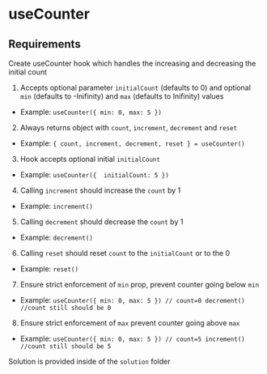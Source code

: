 # useCounter

## Requirements
Create useCounter hook which handles the increasing and decreasing the initial count

1. Accepts optional parameter `initialCount` (defaults to 0) and optional `min` (defaults to -Inifinity) and `max` (defaults to Inifinity) values

- Example: `useCounter({ min: 0, max: 5 })`

2. Always returns object with `count`, `increment`, `decrement` and `reset`

- Example: `{ count, increment, decrement, reset } = useCounter()`

3. Hook accepts optional initial `initialCount`

- Example: `useCounter({  initialCount: 5 })`

4. Calling `increment` should increase the `count` by 1

- Example: `increment()`

5. Calling `decrement` should decrease the `count` by 1

- Example: `decrement()`

6. Calling `reset` should reset `count` to the `initialCount` or to the 0

- Example: `reset()`

7. Ensure strict enforcement of `min` prop, prevent counter going below `min` 

- Example: `useCounter({ min: 0, max: 5 }) // count=0 decrement() //count still should be 0`

8. Ensure strict enforcement of `max` prevent counter going above `max`

- Example: `useCounter({ min: 0, max: 5 }) // count=5 increment() //count still should be 5`

Solution is provided inside of the `solution` folder
